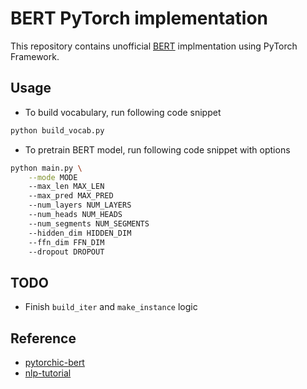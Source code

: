 # BERT PyTorch implementation

This repository contains unofficial [BERT](https://arxiv.org/abs/1810.04805) implmentation using PyTorch Framework.

## Usage

- To build vocabulary, run following code snippet

```bash
python build_vocab.py
```

- To pretrain BERT model, run following code snippet with options

```bash
python main.py \
    --mode MODE
    --max_len MAX_LEN
    --max_pred MAX_PRED
    --num_layers NUM_LAYERS
    --num_heads NUM_HEADS
    --num_segments NUM_SEGMENTS
    --hidden_dim HIDDEN_DIM
    --ffn_dim FFN_DIM
    --dropout DROPOUT
```

## TODO

- Finish `build_iter` and `make_instance` logic

## Reference

- [pytorchic-bert](https://github.com/dhlee347/pytorchic-bert)
- [nlp-tutorial](https://github.com/graykode/nlp-tutorial)
